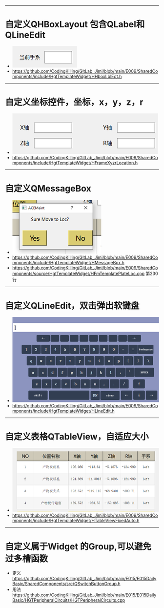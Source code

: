 
***
# 自定义QHBoxLayout 包含QLabel和QLineEdit
- ![ffd5f11f8a19590913d84db03be4c02d.png](../../../_resources/ffd5f11f8a19590913d84db03be4c02d.png)
- https://github.com/CodingKilling/GitLab_Jimi/blob/main/E009/SharedComponents/include/HgtTemplateWidget/HHboxLblEdt.h
***
# 自定义坐标控件，坐标，x，y，z，r
- ![ad64f9c0a42e33f42e835ab0d82df3e7.png](../../../_resources/ad64f9c0a42e33f42e835ab0d82df3e7.png)
- https://github.com/CodingKilling/GitLab_Jimi/blob/main/E009/SharedComponents/include/HgtTemplateWidget/HFrameXyzrLocation.h
***
# 自定义QMessageBox
- ![75359e1efb8362facc8ed68e70552bad.png](../../../_resources/75359e1efb8362facc8ed68e70552bad.png)
- https://github.com/CodingKilling/GitLab_Jimi/blob/main/E009/SharedComponents/include/HgtTemplateWidget/HMessageBox.h
- https://github.com/CodingKilling/GitLab_Jimi/blob/main/E009/SharedComponents/source/HgtTemplateWidget/HFmTemplatePlateLoc.cpp   第230行
***
# 自定义QLineEdit，双击弹出软键盘
- ![d9ef0a55dd93c06b6896dac6bef0937a.png](../../../_resources/d9ef0a55dd93c06b6896dac6bef0937a.png)
- https://github.com/CodingKilling/GitLab_Jimi/blob/main/E009/SharedComponents/include/HgtTemplateWidget/HLineEdit.h
***
# 自定义表格QTableView，自适应大小
- ![714de55948d50939d200d78ec3176f0c.png](../../../_resources/714de55948d50939d200d78ec3176f0c.png)
- https://github.com/CodingKilling/GitLab_Jimi/blob/main/E009/SharedComponents/include/HgtTemplateWidget/HTableViewFixedAuto.h
***

# 自定义属于Widget 的Group,可以避免过多槽函数
- 定义 https://github.com/CodingKilling/GitLab_Jimi/blob/main/E015/E015DailyBasic/SharedComponents/src/QSwitchButtonGroup.h
- 用法 https://github.com/CodingKilling/GitLab_Jimi/blob/main/E015/E015DailyBasic/HGTPeripheralCircuits/HGTPeripheralCircuits.cpp


